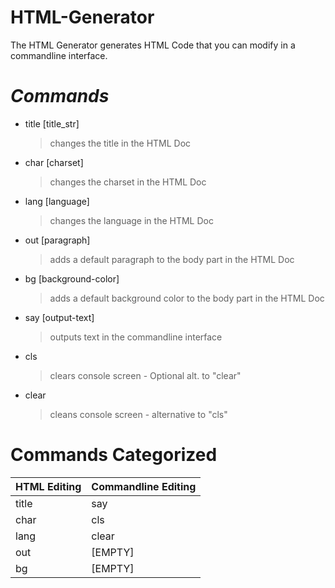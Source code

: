 # HTML-Generator
The HTML Generator generates HTML Code that you can modify in a commandline interface.

# _Commands_
- title [title_str]
  > changes the title in the HTML Doc
- char [charset] 
  > changes the charset in the HTML Doc
- lang [language]
  > changes the language in the HTML Doc
- out [paragraph]
  > adds a default paragraph to the body part in the HTML Doc
- bg [background-color]
  > adds a default background color to the body part in the HTML Doc
  
- say [output-text]
  > outputs text in the commandline interface
- cls
  > clears console screen - Optional alt. to "clear"
- clear 
  > cleans console screen - alternative to "cls"


# Commands Categorized
HTML Editing | Commandline Editing
------------ | -------------------
title        | say
char         | cls
lang         | clear
out          | [EMPTY]
bg           | [EMPTY]
